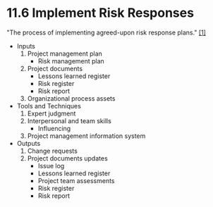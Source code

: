 # 11.6 Implement Risk Responses

"The process of implementing agreed-upon risk response plans."
[[1]](../home.md#references)

- Inputs
  1. Project management plan
     - Risk management plan
  2. Project documents
     - Lessons learned register
     - Risk register
     - Risk report
  3. Organizational process assets
- Tools and Techniques
  1. Expert judgment
  2. Interpersonal and team skills
     - Influencing
  3. Project management information system
- Outputs
  1. Change requests
  2. Project documents updates
     - Issue log
     - Lessons learned register
     - Project team assessments
     - Risk register
     - Risk report
